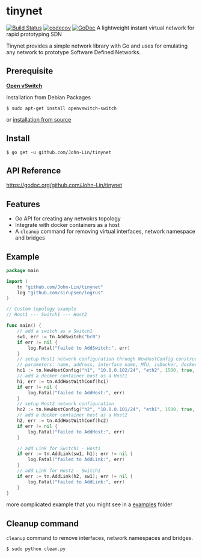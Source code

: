 # tinynet
[![Build Status](https://api.travis-ci.org/hwchiu/tinynet.svg?branch=develop)](https://travis-ci.org/hwchiu/tinynet)
[![codecov](https://codecov.io/gh/hwchiu/tinynet/branch/develop/graph/badge.svg)](https://codecov.io/gh/hwchiu/tinynet)
[![GoDoc](https://godoc.org/github.com/John-Lin/tinynet?status.svg)](https://godoc.org/github.com/John-Lin/tinynet)
A lightweight instant virtual network for rapid prototyping SDN 

Tinynet provides a simple network library with Go and uses for emulating any network to prototype Software Defined Networks.

## Prerequisite
[**Open vSwitch**](http://openvswitch.org/)

Installation from Debian Packages
```
$ sudo apt-get install openvswitch-switch
```

or [installation from source](http://docs.openvswitch.org/en/latest/intro/install/#installation-from-source)

## Install 

```
$ go get -u github.com/John-Lin/tinynet
```

## API Reference

https://godoc.org/github.com/John-Lin/tinynet

## Features
- Go API for creating any netwokrs topology
- Integrate with docker containers as a host
- A `cleanup` command for removing virtual interfaces, network namespace and bridges

## Example
```go
package main

import (
	tn "github.com/John-Lin/tinynet"
	log "github.com/sirupsen/logrus"
)

// Custom topology example
// Host1 --- Switch1 --- Host2

func main() {
	// add a switch as a Switch1
	sw1, err := tn.AddSwitch("br0")
	if err != nil {
		log.Fatal("failed to AddSwitch:", err)
	}
	// setup Host1 network configuration through NewHostConfig constructor
	// parameters: name, address, interface name, MTU, isDocker, docker image
	hc1 := tn.NewHostConfig("h1", "10.0.0.102/24", "eth2", 1500, true, "library/busybox")
	// add a docker container host as a Host1
	h1, err := tn.AddHostWithConf(hc1)
	if err != nil {
		log.Fatal("failed to AddHost:", err)
	}
	// setup Host2 network configuration
	hc2 := tn.NewHostConfig("h2", "10.0.0.101/24", "eth1", 1500, true, "library/busybox")
	// add a docker container host as a Host2
	h2, err := tn.AddHostWithConf(hc2)
	if err != nil {
		log.Fatal("failed to AddHost:", err)
	}

	// add Link for Switch1 - Host1
	if err := tn.AddLink(sw1, h1); err != nil {
		log.Fatal("failed to AddLink:", err)
	}
	// add Link for Host2 - Switch1
	if err := tn.AddLink(h2, sw1); err != nil {
		log.Fatal("failed to AddLink:", err)
	}
}
```
more complicated example that you might see in a [examples](https://github.com/John-Lin/tinynet/tree/master/examples) folder

## Cleanup command

`cleanup` command to remove interfaces, network namespaces and bridges.

```
$ sudo python clean.py
```

